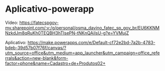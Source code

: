 # Aplicativo-powerapp
Vídeo:
https://fatecspgov-my.sharepoint.com/:v:/g/personal/osma_davino_fatec_sp_gov_br/EU6KKNMNzkdJm8qRuKh0TEQBH3hTIsePN-tNKnQAiIsU-g?e=YVMujZ

Aplicativo:
https://make.powerapps.com/e/Default-cf72e2bd-7a2b-4783-bdeb-39d57b07f76f/canvas/?utm_source=office&utm_medium=app_launcher&utm_campaign=office_referrals&action=new-blank&form-factor=phone&name=Cadastro+de+Produtos02+

